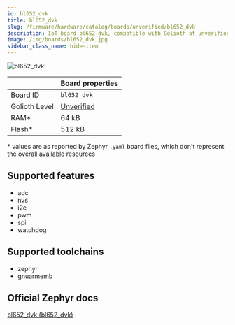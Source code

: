 ```yaml
---
id: bl652_dvk
title: bl652_dvk
slug: /firmware/hardware/catalog/boards/unverified/bl652_dvk
description: IoT board bl652_dvk, compatible with Golioth at unverified level.
image: /img/boards/bl652_dvk.jpg
sidebar_class_name: hide-item
---
```


[//]: # (This is an auto-generated file, do not edit! Changes to it will be lost upon re-generation)

![bl652_dvk!](/img/boards/bl652_dvk.jpg "bl652_dvk")

|                | Board properties     |
| -------------  | -------------------- |
| Board ID       | `bl652_dvk` |
| Golioth Level  | [Unverified](/firmware/hardware#unverified-boards) |
| RAM*           | 64 kB |
| Flash*         | 512 kB |

\* values are as reported by Zephyr `.yaml` board files, which don't represent the overall available resources



## Supported features

* adc
* nvs
* i2c
* pwm
* spi
* watchdog

## Supported toolchains

* zephyr
* gnuarmemb

## Official Zephyr docs

[bl652_dvk (bl652_dvk)](https://docs.zephyrproject.org/latest/boards/ezurio/bl652_dvk/doc/index.html)
